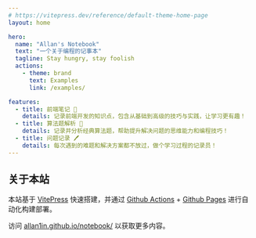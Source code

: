 ```yaml
---
# https://vitepress.dev/reference/default-theme-home-page
layout: home

hero:
  name: "Allan's Notebook"
  text: "一个关于编程的记事本"
  tagline: Stay hungry, stay foolish
  actions:
    - theme: brand
      text: Examples
      link: /examples/

features:
  - title: 前端笔记 📒
    details: 记录前端开发的知识点，包含从基础到高级的技巧与实践，让学习更有趣！
  - title: 算法题解析 🔢
    details: 记录并分析经典算法题，帮助提升解决问题的思维能力和编程技巧！
  - title: 问题记录 🖊️
    details: 每次遇到的难题和解决方案都不放过，做个学习过程的记录员！
---
```


## 关于本站

本站基于 [VitePress](https://vitepress.dev/zh/) 快速搭建，并通过 [Github Actions](https://docs.github.com/zh/actions) + [Github Pages](https://docs.github.com/zh/pages) 进行自动化构建部署。

访问 [allan1in.github.io/notebook/](https://allan1in.github.io/notebook/) 以获取更多内容。
